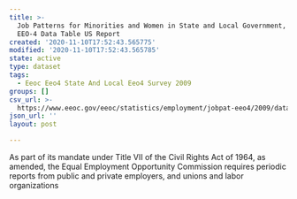 ```yaml
---
title: >-
  Job Patterns for Minorities and Women in State and Local Government, 2009
  EEO-4 Data Table US Report
created: '2020-11-10T17:52:43.565775'
modified: '2020-11-10T17:52:43.565785'
state: active
type: dataset
tags:
  - Eeoc Eeo4 State And Local Eeo4 Survey 2009
groups: []
csv_url: >-
  https://www.eeoc.gov/eeoc/statistics/employment/jobpat-eeo4/2009/datasets/E4_Data_table_US_Gvt_2009.txt
json_url: ''
layout: post

---
```

As part of its mandate under Title VII of the Civil Rights Act of 1964, as amended, the Equal Employment Opportunity Commission requires periodic reports from public and private employers, and unions and labor organizations 
